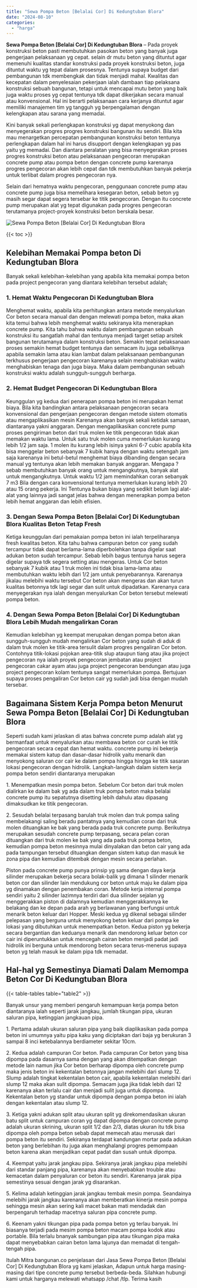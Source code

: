 ```yaml
---
title: "Sewa Pompa Beton [Belalai Cor] Di Kedungtuban Blora"
date: "2024-08-10"
categories: 
  - "harga"
---
```


**Sewa Pompa Beton \[Belalai Cor\] Di Kedungtuban Blora** – Pada proyek konstruksi beton pasti membutuhkan pasokan beton yang banyak juga pengerjaan pelaksanaan yg cepat. selain dr mutu beton yang dituntut agar memenuhi kualitas standar konstruksi pada proyek konstruksi beton, juga dituntut waktu yg tepat dalam prosesnya. Tentunya supaya budget dari pembangunan tdk membengkak dan tidak menjadi mahal. Kwalitas dan kecepatan dalam penyelesaian pekerjaan ialah dambaan tiap pelaksana konstruksi sebuah bangunan, tetapi untuk mencapai mutu beton yang baik juga waktu proses yg cepat tentunya tdk dapat dikerjakan secara manual atau konvensional. Hal ini berarti pelaksanaan cara kerjanya dituntut agar memiliki manajemen tim yg tangguh yg berpengalaman dengan kelengkapan atau sarana yang memadai.

Kini banyak sekali perlengkapan konstruksi yg dapat menyokong dan menyegerakan progres progres konstruksi bangunan itu sendiri. Bila kita mau menargetkan percepatan pembangunan konstruksi beton tentunya perlengkapan dalam hal ini harus disupport dengan kelengkapan yg pas yaitu yg memadai. Dan diantara peralatan yang bisa menyegerakan proses progres konstruksi beton atau pelaksanaan pengecoran merupakan concrete pump atau pompa beton dengan concrete pump karenanya progres pengecoran akan lebih cepat dan tdk membutuhkan banyak pekerja untuk terlibat dalam progres pengecoran nya.

Selain dari hematnya waktu pengecoran, penggunaan concrete pump atau concrete pump juga bisa memelihara kesegaran beton, sebab beton yg masih segar dapat segera tersebar ke titik pengecoran. Dengan itu concrete pump merupakan alat yg tepat digunakan pada progres pengecoran terutamanya project-proyek konstruksi beton berskala besar.

![Sewa Pompa Beton [Belalai Cor] Di Kedungtuban Blora](/images/sewa-concrete-pump-37.png)

{{< toc >}}

## Kelebihan Memakai Pompa beton Di Kedungtuban Blora

Banyak sekali kelebihan-kelebihan yang apabila kita memakai pompa beton pada project pengecoran yang diantara kelebihan tersebut adalah;

### 1\. Hemat Waktu Pengecoran Di Kedungtuban Blora

Menghemat waktu, apabila kita perhitungkan antara metode menyalurkan Cor beton secara manual dan dengan melewati pompa beton, maka akan kita temui bahwa lebih menghemat waktu sekiranya kita menerapkan concrete pump. Kita tahu bahwa waktu dalam pembangunan sebuah konstruksi itu sangatlah mahal dan tentunya menjadi target setiap arsitek bangunan terutamanya dalam konstruksi beton. Semakin tepat pelaksanaan proses semakin hemat budget tentunya dan semacam itu juga sebaliknya apabila semakin lama atau kian lambat dalam pelaksanaan pembangunan terkhusus pengerjaan pengecoran karenanya selain menghabiskan waktu menghabiskan tenaga dan juga biaya. Maka dalam pembangunan sebuah konstruksi waktu adalah sungguh-sungguh berharga.

### 2\. Hemat Budget Pengecoran Di Kedungtuban Blora

Keunggulan yg kedua dari penerapan pompa beton ini merupakan hemat biaya. Bila kita bandingkan antara pelaksanaan pengecoran secara konvensional dan pengerjaan pengecoran dengan metode sistem otomatis atau mengaplikasikan mesin Karenanya akan banyak sekali ketidak samaan, diantaranya yakni anggaran. Dengan mengaplikasikan concrete pump proses pengiriman beton dari truk molen ke titik pengecoran tidak akan memakan waktu lama. Untuk satu truk molen cuma memerlukan kurang lebih 1/2 jam saja. 1 molen itu kurang lebih isinya yakni 6-7 cubic apabila kita bisa menggelar beton sebanyak 7 kubik hanya dengan waktu setengah jam saja karenanya ini betul-betul menghemat biaya dibanding dengan secara manual yg tentunya akan lebih memakan banyak anggaran. Mengapa ? sebab membutuhkan banyak orang untuk mengangkutnya, banyak alat untuk mengangkutnya. Untuk waktu 1/2 jam memindahkan coran sebanyak 7 m3 Bila dengan cara konvensional tentunya memerlukan kurang lebih 20 atau 15 orang pekerja. Ini Tentunya bukan biaya yang sedikit belum lagi alat-alat yang lainnya jadi sangat jelas bahwa dengan menerapkan pompa beton lebih hemat anggaran dan lebih efisien.

### 3\. Dengan Sewa Pompa Beton \[Belalai Cor\] Di Kedungtuban Blora Kualitas Beton Tetap Fresh

Ketiga keunggulan dari pemakaian pompa beton ini ialah terpeliharanya fresh kwalitas beton. Kita tahu bahwa campuran beton cor yang sudah tercampur tidak dapat berlama-lama diperbolehkan tanpa digelar saat adukan beton sudah tercampur. Sebab lebih bagus tentunya harus segera digelar supaya tdk segera setting atau mengeras. Untuk Cor beton sebanyak 7 kubik atau 1 truk molen ini tidak bisa lama-lama atau membutuhkan waktu lebih dari 1/2 jam untuk penyebarannya. Karenanya jikalau melebihi waktu tersebut Cor beton akan mengeras dan akan turun kualitas betonnya tdk lagi segar dan sulit untuk dipadatkan. Karenanya cara menyegerakan nya ialah dengan menyalurkan Cor beton tersebut melewati pompa beton.

### 4\. Dengan Sewa Pompa Beton \[Belalai Cor\] Di Kedungtuban Blora Lebih Mudah mengalirkan Coran

Kemudian kelebihan yg keempat merupakan dengan pompa beton akan sungguh-sungguh mudah mengalirkan Cor beton yang sudah di aduk di dalam truk molen ke titik-area tersulit dalam progres pengaliran Cor beton. Contohnya titik-lokasi pojokan area-titik slup ataupun tiang atau jika project pengecoran nya ialah proyek pengecoran jembatan atau project pengecoran cakar ayam atau juga project pengecoran bendungan atau juga project pengecoran kolam tentunya sangat memerlukan pompa. Bertujuan supaya proses pengaliran Cor beton cair yg sudah jadi bisa dengan mudah tersebar.

## Bagaimana Sistem Kerja Pompa beton Menurut Sewa Pompa Beton \[Belalai Cor\] Di Kedungtuban Blora

Seperti sudah kami jelaskan di atas bahwa concrete pump adalah alat yg bermanfaat untuk menyalurkan atau membawa beton cor curah ke titik pengecoran secara cepat dan hemat waktu. concrete pump ini bekerja memakai sistem katup dan dasar-dasar hidrolik yaitu menarik dan menyokong saluran cor cair ke dalam pompa hingga hingga ke titik sasaran lokasi pengecoran dengan hidrolik. Langkah-langkah dalam sistem kerja pompa beton sendiri diantaranya merupakan

1\. Menempatkan mesin pompa beton. Sebelum Cor beton dari truk molen dialirkan ke dalam bak yg ada dalam truk pompa beton maka belalai concrete pump itu sepatutnya disetting lebih dahulu atau dipasang dimaksudkan ke titik pengecoran.

2\. Sesudah belalai terpasang barulah truk molen dan truk pompa saling membelakangi saling beradu pantatnya yang kemudian coran dari truk molen dituangkan ke bak yang berada pada truk concrete pump. Berikutnya merupakan sesudah concrete pump terpasang, secara pelan coran dituangkan dari truk molen ke bak yang ada pada truk pompa beton, kemudian pompa beton mesinnya mulai dinyalakan dan beton cair yang ada pada tampungan tersebut dituangkan dengan sistem katup dan masuk ke zona pipa dan kemudian ditembak dengan mesin secara perlahan.

Piston pada concrete pump punya prinsip yg sama dengan daya kerja silinder merupakan bekerja secara bolak-balik yg dimana 1 silinder menarik beton cor dan silinder lain mendukung cor beton untuk maju ke dalam pipa yg dinamakan dengan penembakan coran. Metode kerja internal pompa sendiri yaitu 2 silinder lazimnya terdiri dari dua silinder sejalan yg menggerakkan piston di dalamnya kemudian menggerakkannya ke belakang dan ke depan pada arah yg berlawanan yang berfungsi untuk menarik beton keluar dari Hopper. Meski kedua yg dikenal sebagai silinder pelepasan yang berguna untuk menyokong beton keluar dari pompa ke lokasi yang dibutuhkan untuk menempatkan beton. Kedua piston yg bekerja secara bergantian dan keduanya menarik dan mendorong keluar beton cor cair ini diperuntukkan untuk mencegah cairan beton menjadi padat jadi hidrolik ini berguna untuk mendorong beton secara terus-menerus supaya beton yg telah masuk ke dalam pipa tdk memadat.

## Hal-hal yg Semestinya Diamati Dalam Memompa Beton Cor Di Kedungtuban Blora

{{< table-tables table="table2" >}}

Banyak unsur yang memberi pengaruh kemampuan kerja pompa beton diantaranya ialah seperti jarak jangkau, jumlah tikungan pipa, ukuran saluran pipa, ketinggian jangkauan pipa.

1\. Pertama adalah ukuran saluran pipa yang baik diaplikasikan pada pompa beton ini umumnya yaitu pipa kaku yang diciptakan dari baja yg berukuran 3 sampai 8 inci ketebalannya berdiameter sekitar 10cm.

2\. Kedua adalah campuran Cor beton. Pada campuran Cor beton yang bisa dipompa pada dasarnya sama dengan yang akan ditempatkan dengan metode lain namun jika Cor beton berharap dipompa oleh concrete pump maka jenis beton ini kekentalan betonnya jangan melebihi dari slump 12. Slump adalah tingkat kekentalan beton cair, apabila kekentalan melebihi dari slump 12 maka akan sulit dipompa. Semacam juga jika tidak lebih dari 12 karenanya akan terlalu cair dan menjadi sulit juga untuk dipompa. Kekentalan beton yg standar untuk dipompa dengan pompa beton ini ialah dengan kekentalan atau slump 12.

3\. Ketiga yakni adukan split atau ukuran split yg direkomendasikan ukuran batu split untuk campuran coran yg dapat dipompa dengan concrete pump adalah ukuran skrining, ukuran split 1/2 dan 2/3, diatas ukuran itu tdk bisa dipompa oleh pompa beton sebab dapat memecah atau merusak dari pompa beton itu sendiri. Sekiranya terdapat kandungan mortar pada adukan beton yang berlebihan itu juga akan menghalangi progres pemompaan beton karena akan menjadikan cepat padat dan susah untuk dipompa.

4\. Keempat yaitu jarak jangkau pipa. Sekiranya jarak jangkau pipa melebihi dari standar panjang pipa, karenanya akan menyebabkan trouble atau kemacetan dalam penyaluran cor beton itu sendiri. Karenanya jarak pipa semestinya sesuai dengan jarak yg disarankan.

5\. Kelima adalah ketinggian jarak jangkau tembak mesin pompa. Seandainya melebihi jarak jangkau karenanya akan memberatkan kinerja mesin pompa sehingga mesin akan sering kali macet bakan mati mendadak dan berpengaruh terhadap macetnya saluran pipa concrete pump.

6\. Keenam yakni tikungan pipa pada pompa beton yg terlau banyak. Ini biasanya terjadi pada mesim pompa beton macam pompa kodok atau portable. Bila terlalu bnanyak sambungan pipa atau tikungan pipa maka dapat menyebabkan cairan beton lama lajunya dan memadat di tengah-tengah pipa.

Itulah Mitra bangunan.co penjelasan dari Jasa Sewa Pompa Beton \[Belalai Cor\] Di Kedungtuban Blora yg kami jelaskan, Adapun untuk harga masing-masing dari tipe concrete pump tersebut berbeda-beda. Silahkan hubungi kami untuk harganya melewati whatsapp /chat /tlp. Terima kasih
